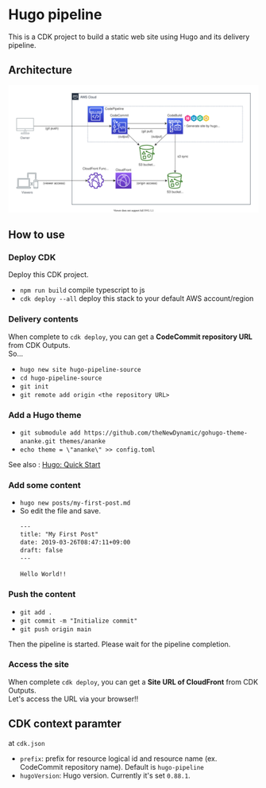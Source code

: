 # Hugo pipeline

This is a CDK project to build a static web site using Hugo and its delivery pipeline.

## Architecture

![Architecture](doc/architecture.svg)

## How to use

### Deploy CDK

Deploy this CDK project.

 * `npm run build`   compile typescript to js
 * `cdk deploy --all`      deploy this stack to your default AWS account/region

### Delivery contents

When complete to `cdk deploy`, you can get a **CodeCommit repository URL** from CDK Outputs.  
So...

* `hugo new site hugo-pipeline-source`
* `cd hugo-pipeline-source`
* `git init`
* `git remote add origin <the repository URL>`

### Add a Hugo theme

* `git submodule add https://github.com/theNewDynamic/gohugo-theme-ananke.git themes/ananke`
* `echo theme = \"ananke\" >> config.toml`

See also : [Hugo: Quick Start](https://gohugo.io/getting-started/quick-start/)
### Add some content

* `hugo new posts/my-first-post.md`
* So edit the file and save.
    ```
    ---
    title: "My First Post"
    date: 2019-03-26T08:47:11+09:00
    draft: false
    ---

    Hello World!!
    ```

### Push the content

* `git add .`
* `git commit -m "Initialize commit"`
* `git push origin main`

Then the pipeline is started. Please wait for the pipeline completion.

### Access the site

When complete `cdk deploy`, you can get a **Site URL of CloudFront** from CDK Outputs.  
Let's access the URL via your browser!!

## CDK context paramter

at `cdk.json`

* `prefix`: prefix for resource logical id and resource name (ex. CodeCommit repository name).
 Default is `hugo-pipeline`
* `hugoVersion`: Hugo version. Currently it's set `0.88.1`.
